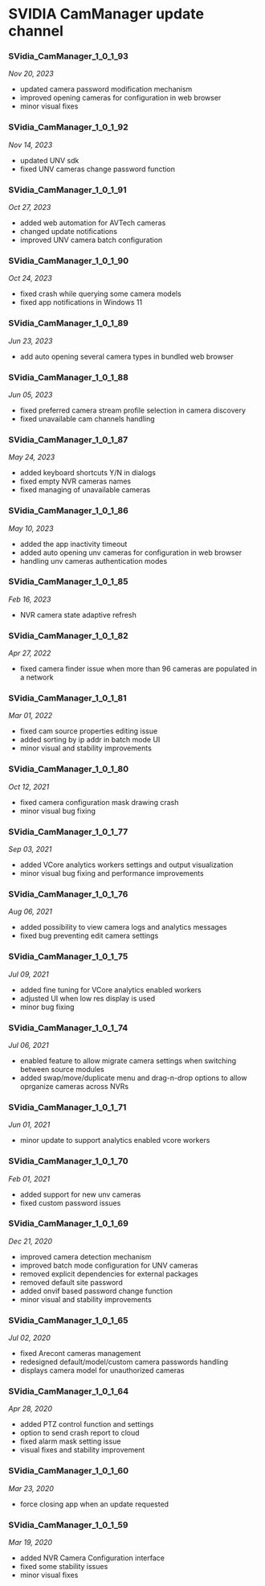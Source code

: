 # SVIDIA CamManager update channel

### SVidia_CamManager_1_0_1_93
*Nov 20, 2023*
- updated camera password modification mechanism
- improved opening cameras for configuration in web browser 
- minor visual fixes
  
### SVidia_CamManager_1_0_1_92
*Nov 14, 2023*
- updated UNV sdk
- fixed UNV cameras change password function

### SVidia_CamManager_1_0_1_91
*Oct 27, 2023*
- added web automation for AVTech cameras
- changed update notifications
- improved UNV camera batch configuration

### SVidia_CamManager_1_0_1_90
*Oct 24, 2023*
- fixed crash while querying some camera models
- fixed app notifications in Windows 11

### SVidia_CamManager_1_0_1_89
*Jun 23, 2023*
- add auto opening several camera types in bundled web browser

### SVidia_CamManager_1_0_1_88
*Jun 05, 2023*
- fixed preferred camera stream profile selection in camera discovery 
- fixed unavailable cam channels handling

### SVidia_CamManager_1_0_1_87
*May 24, 2023*
- added keyboard shortcuts Y/N in dialogs
- fixed empty NVR cameras names
- fixed managing of unavailable cameras

### SVidia_CamManager_1_0_1_86
*May 10, 2023*
- added the app inactivity timeout
- added auto opening unv cameras for configuration in web browser
- handling unv cameras authentication modes

### SVidia_CamManager_1_0_1_85
*Feb 16, 2023*
- NVR camera state adaptive refresh

### SVidia_CamManager_1_0_1_82
*Apr 27, 2022*
- fixed camera finder issue when more than 96 cameras are populated in a network

### SVidia_CamManager_1_0_1_81
*Mar 01, 2022*
- fixed cam source properties editing issue
- added sorting by ip addr in batch mode UI
- minor visual and stability improvements

### SVidia_CamManager_1_0_1_80
*Oct 12, 2021*
- fixed camera configuration mask drawing crash
- minor visual bug fixing

### SVidia_CamManager_1_0_1_77
*Sep 03, 2021*
- added VCore analytics workers settings and output visualization
- minor visual bug fixing and performance improvements 

### SVidia_CamManager_1_0_1_76
*Aug 06, 2021*
- added possibility to view camera logs and analytics messages
- fixed bug preventing edit camera settings

### SVidia_CamManager_1_0_1_75
*Jul 09, 2021*
- added fine tuning for VCore analytics enabled workers
- adjusted UI when low res display is used
- minor bug fixing

### SVidia_CamManager_1_0_1_74
*Jul 06, 2021*
- enabled feature to allow migrate camera settings when switching between source modules
- added swap/move/duplicate menu and drag-n-drop options to allow oprganize cameras across NVRs

### SVidia_CamManager_1_0_1_71
*Jun 01, 2021*
- minor update to support analytics enabled vcore workers
 
### SVidia_CamManager_1_0_1_70
*Feb 01, 2021*
- added support for new unv cameras
- fixed custom password issues

### SVidia_CamManager_1_0_1_69
*Dec 21, 2020*
- improved camera detection mechanism
- improved batch mode configuration for UNV cameras
- removed explicit dependencies for external packages
- removed default site password
- added onvif based password change function
- minor visual and stability improvements

### SVidia_CamManager_1_0_1_65
*Jul 02, 2020*
- fixed Arecont cameras management
- redesigned default/model/custom camera passwords handling
- displays camera model for unauthorized cameras

### SVidia_CamManager_1_0_1_64
*Apr 28, 2020*
- added PTZ control function and settings
- option to send crash report to cloud
- fixed alarm mask setting issue
- visual fixes and stability improvement
    
### SVidia_CamManager_1_0_1_60
*Mar 23, 2020*
- force closing app when an update requested

### SVidia_CamManager_1_0_1_59
*Mar 19, 2020*
- added NVR Camera Configuration interface
- fixed some stability issues
- minor visual fixes
